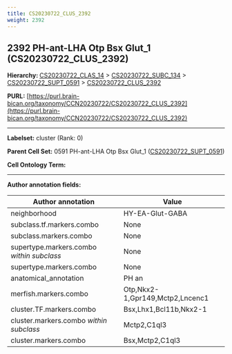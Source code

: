 ```yaml
---
title: CS20230722_CLUS_2392
weight: 2392
---
```

## 2392 PH-ant-LHA Otp Bsx Glut_1 (CS20230722_CLUS_2392)
<b>Hierarchy: </b>
[CS20230722_CLAS_14](../CS20230722_CLAS_14) >
[CS20230722_SUBC_134](../CS20230722_SUBC_134) >
[CS20230722_SUPT_0591](../CS20230722_SUPT_0591) >
[CS20230722_CLUS_2392](../CS20230722_CLUS_2392)

**PURL:** [https://purl.brain-bican.org/taxonomy/CCN20230722/CS20230722_CLUS_2392](https://purl.brain-bican.org/taxonomy/CCN20230722/CS20230722_CLUS_2392)

---


**Labelset:** cluster (Rank: 0)

**Parent Cell Set:** 0591 PH-ant-LHA Otp Bsx Glut_1 ([CS20230722_SUPT_0591](../CS20230722_SUPT_0591))



**Cell Ontology Term:** 

[MARKER GENES.]: #


---

[TRANSFERRED ANNOTATIONS.]: #


[AUTHOR ANNOTATION FIELDS.]: #


**Author annotation fields:**

| Author annotation | Value |
|-------------------|-------|
|neighborhood|HY-EA-Glut-GABA|
|subclass.tf.markers.combo|None|
|subclass.markers.combo|None|
|supertype.markers.combo _within subclass_|None|
|supertype.markers.combo|None|
|anatomical_annotation|PH an|
|merfish.markers.combo|Otp,Nkx2-1,Gpr149,Mctp2,Lncenc1|
|cluster.TF.markers.combo|Bsx,Lhx1,Bcl11b,Nkx2-1|
|cluster.markers.combo _within subclass_|Mctp2,C1ql3|
|cluster.markers.combo|Bsx,Mctp2,C1ql3|
